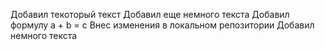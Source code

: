 Добавил текоторый текст
Добавил еще немного текста
Добавил формулу а + b = c
Внес изменения в локальном репозитории
Добавил немного текста

